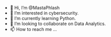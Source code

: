 - 👋 Hi, I’m @MastaPhlash
- 👀 I’m interested in cybersecurity.
- 🌱 I’m currently learning Python.
- 💞️ I’m looking to collaborate on Data Analytics.
- 📫 How to reach me ...

<!---
MastaPhlash/MastaPhlash is a ✨ special ✨ repository because its `README.md` (this file) appears on your GitHub profile.
You can click the Preview link to take a look at your changes.
--->
